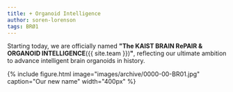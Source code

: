 ```yaml
---
title: + Organoid Intelligence
author: soren-lorenson
tags: BRØ1
---
```


Starting today, we are officially named <strong>"The KAIST BRAIN RePAIR & ORGANOID INTELLIGENCE</strong>({{ site.team }})<strong>"</strong>, reflecting our ultimate ambition to advance intelligent brain organoids in history.

{% include figure.html image="images/archive/0000-00-BR01.jpg" caption="Our new name" width="400px" %}
